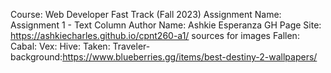 Course: Web Developer Fast Track (Fall 2023)
Assignment Name: Assignment 1 - Text Column
Author Name: Ashkie Esperanza
GH Page Site: https://ashkiecharles.github.io/cpnt260-a1/
sources for images
Fallen:
Cabal:
Vex:
Hive:
Taken:
Traveler-background:https://www.blueberries.gg/items/best-destiny-2-wallpapers/

